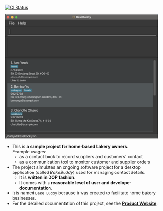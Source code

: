 [![CI Status](https://github.com/se-edu/addressbook-level3/workflows/Java%20CI/badge.svg)](https://github.com/AY2425S1-CS2103T-T11-1/tp/actions)

![Ui](docs/images/Ui.png)

* This is **a sample project for home-based bakery owners**.<br>
  Example usages:
  * as a contact book to record suppliers and customers' contact
  * as a communication tool to monitor customer and supplier orders
* The project simulates an ongoing software project for a desktop application (called _BakeBuddy_) used for managing contact details.
  * It is **written in OOP fashion**.
  * It comes with a **reasonable level of user and developer documentation**.
* It is named `Bake Buddy` because it was created to facilitate home bakery businesses.
* For the detailed documentation of this project, see the **[Product Website](https://github.com/AY2425S1-CS2103T-T11-1/tp)**.
